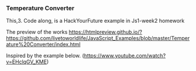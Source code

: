 ### Temperature Converter
This,3. Code along, is a HackYourFuture example in Js1-week2 homework

The preview of the works 
https://htmlpreview.github.io/?https://github.com/livetoworldlife/JavaScript_Examples/blob/master/Temperature%20Converter/index.html

Inspired by the example below. (https://www.youtube.com/watch?v=EHclqGV_KME)
